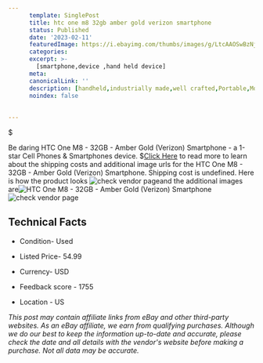 ```yaml
---
      template: SinglePost
      title: htc one m8 32gb amber gold verizon smartphone
      status: Published
      date: '2023-02-11'
      featuredImage: https://i.ebayimg.com/thumbs/images/g/LtcAAOSwBzNj2Z1M/s-l225.jpg
      categories: 
      excerpt: >-
        [smartphone,device ,hand held device]
      meta:
      canonicalLink: ''
      description: [handheld,industrially made,well crafted,Portable,Mobile,Compact,Convenient,Lightweight,Maneuverable,Man-portable,Miniature,Carriable,Hand-held,Light,Holdable,Transportable,Mobile device,Pocket-sized,On-the-go,Wireless,Cordless,Compact size,Convenient size, smartphone,device ,hand held device]
      noindex: false
      
        
---
```

$

Be daring HTC One M8 - 32GB - Amber Gold (Verizon) Smartphone - a 1-star Cell Phones & Smartphones device.
$[Click Here](https://www.ebay.com/itm/325518883363?hash=item4bca6ffa23%3Ag%3ALtcAAOSwBzNj2Z1M&mkevt=1&mkcid=1&mkrid=711-53200-19255-0&campid=%253CePNCampaignId%253E&customid=%253CreferenceId%253E&toolid=10049) to read more to learn about the shipping costs and additional image urls for the HTC One M8 - 32GB - Amber Gold (Verizon) Smartphone. Shipping cost is undefined. Here is how the product looks ![check vendor page](https://i.ebayimg.com/thumbs/images/g/LtcAAOSwBzNj2Z1M/s-l225.jpg)and the additional images are![HTC One M8 - 32GB - Amber Gold (Verizon) Smartphone](https://i.ebayimg.com/images/g/LtcAAOSwBzNj2Z1M/s-l1200.jpg)![check vendor page](https://origin-galleryplus.ebayimg.com/ws/web/325518883363_2_0_1/225x225.jpg,https://origin-galleryplus.ebayimg.com/ws/web/325518883363_3_0_1/225x225.jpg,https://origin-galleryplus.ebayimg.com/ws/web/325518883363_4_0_1/225x225.jpg,https://origin-galleryplus.ebayimg.com/ws/web/325518883363_5_0_1/225x225.jpg,https://origin-galleryplus.ebayimg.com/ws/web/325518883363_6_0_1/225x225.jpg,https://origin-galleryplus.ebayimg.com/ws/web/325518883363_7_0_1/225x225.jpg,https://origin-galleryplus.ebayimg.com/ws/web/325518883363_8_0_1/225x225.jpg,https://origin-galleryplus.ebayimg.com/ws/web/325518883363_9_0_1/225x225.jpg,https://origin-galleryplus.ebayimg.com/ws/web/325518883363_10_0_1/225x225.jpg)



 ## Technical Facts 



     
      

 - Condition- Used 


      

 - Listed Price- 54.99 


      

 - Currency- USD 


      

 - Feedback score - 1755 


      

 - Location - US 


      
      

 *_This post may contain affiliate links from eBay and other third-party websites. As an eBay affiliate, we earn from qualifying purchases. Although we do our best to keep the information up-to-date and accurate, please check the date and all details with the vendor's website before making a purchase. Not all data may be accurate._*






